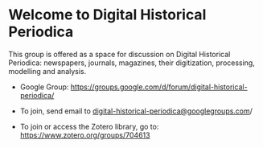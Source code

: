 # Welcome to Digital Historical Periodica

This group is offered as a space for discussion on Digital Historical Periodica: newspapers, journals, magazines, their digitization, processing, modelling and analysis. 


- Google Group: https://groups.google.com/d/forum/digital-historical-periodica/
- To join, send email to digital-historical-periodica@googlegroups.com/ 

- To join or access the Zotero library, go to: https://www.zotero.org/groups/704613


